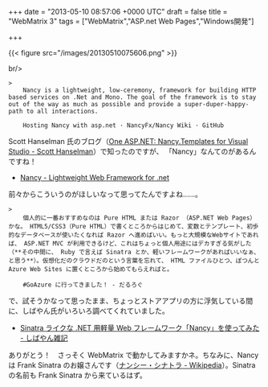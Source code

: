 
+++
date = "2013-05-10 08:57:06 +0000 UTC"
draft = false
title = "WebMatrix 3"
tags = ["WebMatrix","ASP.net Web Pages","Windows開発"]

+++


{{< figure src="/images/20130510075606.png"  >}}

br/>


    >
        Nancy is a lightweight, low-ceremony, framework for building HTTP based services on .Net and Mono. The goal of the framework is to stay out of the way as much as possible and provide a super-duper-happy-path to all interactions.

        Hosting Nancy with asp.net · NancyFx/Nancy Wiki · GitHub
    
Scott Hanselman 氏のブログ（<a href="http://www.hanselman.com/blog/OneASPNETNancyTemplatesForVisualStudio.aspx">One ASP.NET: Nancy.Templates for Visual Studio - Scott Hanselman</a>）で知ったのですが、 「Nancy」なんてのがあるんですね！

<ul>
<li><a href="http://nancyfx.org/">Nancy - Lightweight Web Framework for .net</a></li>
</ul>前々からこういうのがほしいなって思ってたんですよね……。

    >
        個人的に一番おすすめなのは Pure HTML または Razor （ASP.NET Web Pages）かな。 HTML5/CSS3（Pure HTML）で書くところからはじめて、変数とテンプレート、初歩的なデータベースが使いたくなれば Razor へ進めばいい。もっと大規模なWebサイトであれば、 ASP.NET MVC が利用できるけど、これはちょっと個人用途にはデカすぎる気がした（**その中間に、 Ruby で言えば Sinatra とか、軽いフレームワークがあればいいなぁ、と思う**）。仮想化だのクラウドだのという言葉を忘れて、 HTML ファイルひとつ、ぽつんと Azure Web Sites に置くところから始めてもらえればと。

        #GoAzure に行ってきました！ - だるろぐ
    
で、試そうかなって思ったまま、ちょっとストアアプリの方に浮気している間に、しばやん氏がいろいろ調べてくれていました。

<ul>
<li><a href="http://shiba-yan.hatenablog.jp/entry/20130509/1368107112">Sinatra ライクな .NET 用軽量 Web フレームワーク「Nancy」を使ってみた - しばやん雑記</a></li>
</ul>ありがとう！　さっそく WebMatrix で動かしてみますかネ。ちなみに、Nancy は Frank Sinatra のお嬢さんです（<a href="http://ja.wikipedia.org/wiki/%E3%83%8A%E3%83%B3%E3%82%B7%E3%83%BC%E3%83%BB%E3%82%B7%E3%83%8A%E3%83%88%E3%83%A9">ナンシー・シナトラ - Wikipedia</a>）。Sinatra の名前も Frank Sinatra から来ているはず。


